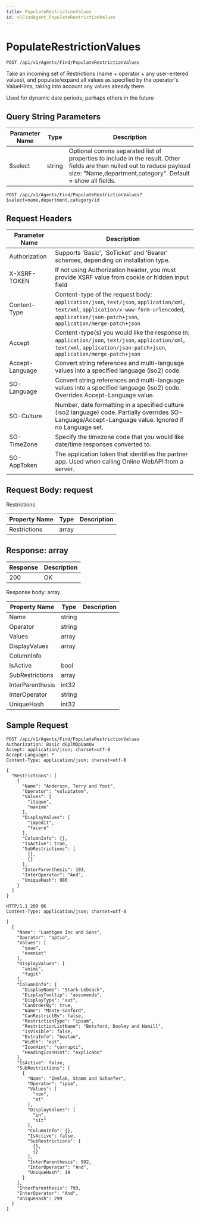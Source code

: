 ```yaml
---
title: PopulateRestrictionValues
id: v1FindAgent_PopulateRestrictionValues
---
```


# PopulateRestrictionValues

```http
POST /api/v1/Agents/Find/PopulateRestrictionValues
```

Take an incoming set of Restrictions (name + operator + any user-entered values), and populate/expand all values as specified by the operator's ValueHints, taking into account any values already there.

Used for dynamic date periods; perhaps others in the future





## Query String Parameters

| Parameter Name | Type |  Description |
|----------------|------|--------------|
| $select | string |  Optional comma separated list of properties to include in the result. Other fields are then nulled out to reduce payload size: "Name,department,category". Default = show all fields. |

```http
POST /api/v1/Agents/Find/PopulateRestrictionValues?$select=name,department,category/id
```


## Request Headers

| Parameter Name | Description |
|----------------|-------------|
| Authorization  | Supports 'Basic', 'SoTicket' and 'Bearer' schemes, depending on installation type. |
| X-XSRF-TOKEN   | If not using Authorization header, you must provide XSRF value from cookie or hidden input field |
| Content-Type | Content-type of the request body: `application/json`, `text/json`, `application/xml`, `text/xml`, `application/x-www-form-urlencoded`, `application/json-patch+json`, `application/merge-patch+json` |
| Accept         | Content-type(s) you would like the response in: `application/json`, `text/json`, `application/xml`, `text/xml`, `application/json-patch+json`, `application/merge-patch+json` |
| Accept-Language | Convert string references and multi-language values into a specified language (iso2) code. |
| SO-Language | Convert string references and multi-language values into a specified language (iso2) code. Overrides Accept-Language value. |
| SO-Culture | Number, date formatting in a specified culture (iso2 language) code. Partially overrides SO-Language/Accept-Language value. Ignored if no Language set. |
| SO-TimeZone | Specify the timezone code that you would like date/time responses converted to. |
| SO-AppToken | The application token that identifies the partner app. Used when calling Online WebAPI from a server. |

## Request Body: request  

Restrictions 

| Property Name | Type |  Description |
|----------------|------|--------------|
| Restrictions | array |  |


## Response: array



| Response | Description |
|----------------|-------------|
| 200 | OK |

Response body: array

| Property Name | Type |  Description |
|----------------|------|--------------|
| Name | string |  |
| Operator | string |  |
| Values | array |  |
| DisplayValues | array |  |
| ColumnInfo |  |  |
| IsActive | bool |  |
| SubRestrictions | array |  |
| InterParenthesis | int32 |  |
| InterOperator | string |  |
| UniqueHash | int32 |  |

## Sample Request

```http!
POST /api/v1/Agents/Find/PopulateRestrictionValues
Authorization: Basic dGplMDpUamUw
Accept: application/json; charset=utf-8
Accept-Language: *
Content-Type: application/json; charset=utf-8

{
  "Restrictions": [
    {
      "Name": "Anderson, Terry and Yost",
      "Operator": "voluptatem",
      "Values": [
        "itaque",
        "maxime"
      ],
      "DisplayValues": [
        "impedit",
        "facere"
      ],
      "ColumnInfo": {},
      "IsActive": true,
      "SubRestrictions": [
        {},
        {}
      ],
      "InterParenthesis": 103,
      "InterOperator": "And",
      "UniqueHash": 980
    }
  ]
}
```

```http_
HTTP/1.1 200 OK
Content-Type: application/json; charset=utf-8

[
  {
    "Name": "Luettgen Inc and Sons",
    "Operator": "optio",
    "Values": [
      "quae",
      "eveniet"
    ],
    "DisplayValues": [
      "animi",
      "fugit"
    ],
    "ColumnInfo": {
      "DisplayName": "Stark-Lebsack",
      "DisplayTooltip": "assumenda",
      "DisplayType": "aut",
      "CanOrderBy": true,
      "Name": "Mante-Sanford",
      "CanRestrictBy": false,
      "RestrictionType": "ipsam",
      "RestrictionListName": "Botsford, Dooley and Hamill",
      "IsVisible": false,
      "ExtraInfo": "beatae",
      "Width": "est",
      "IconHint": "corrupti",
      "HeadingIconHint": "explicabo"
    },
    "IsActive": false,
    "SubRestrictions": [
      {
        "Name": "Zemlak, Stamm and Schaefer",
        "Operator": "ipsa",
        "Values": [
          "non",
          "et"
        ],
        "DisplayValues": [
          "in",
          "sit"
        ],
        "ColumnInfo": {},
        "IsActive": false,
        "SubRestrictions": [
          {},
          {}
        ],
        "InterParenthesis": 992,
        "InterOperator": "And",
        "UniqueHash": 19
      }
    ],
    "InterParenthesis": 793,
    "InterOperator": "And",
    "UniqueHash": 299
  }
]
```